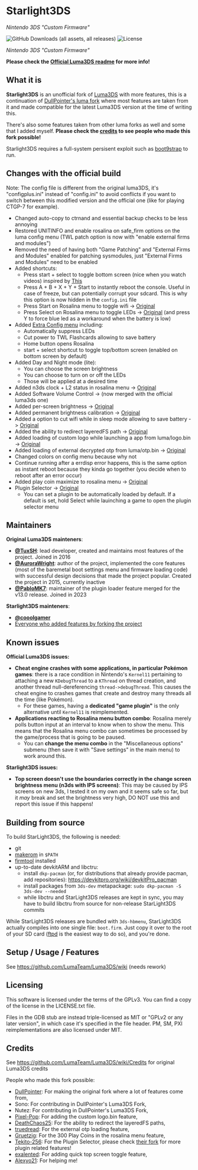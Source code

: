 # Starlight3DS
*Nintendo 3DS "Custom Firmware"*

![GitHub Downloads (all assets, all releases)](https://img.shields.io/github/downloads/cooolgamorg/Starlight3DS/total)
![License](https://img.shields.io/badge/License-GPLv3-blue.svg)

*Nintendo 3DS "Custom Firmware"*

**Please check the [Official Luma3DS readme](https://github.com/LumaTeam/Luma3DS) for more info!**

## What it is
**Starlight3DS** is an unofficial fork of [Luma3DS](https://github.com/LumaTeam/Luma3DS) with more features, this is a continuation of [DullPointer's luma fork](https://github.com/DullPointer/Luma3DS) where most features are taken from it and made compatible for the latest Luma3DS version at the time of writing this.

There's also some features taken from other luma forks as well and some that I added myself. **Please check the [credits](https://github.com/cooolgamorg/Starlight3DS?tab=readme-ov-file#credits) to see people who made this fork possible!**

Starlight3DS requires a full-system persisent exploit such as [boot9strap](https://github.com/SciresM/boot9strap) to run.

## Changes with the official build
Note: The config file is different from the original luma3DS, it's "configplus.ini" instead of "config.ini" to avoid conflicts if you want to switch between this modified version and the official one (like for playing CTGP-7 for example).

- Changed auto-copy to ctrnand and essential backup checks to be less annoying
- Restored UNITINFO and enable rosalina on safe_firm options on the luma config menu (TWL patch option is now with "enable external firms and modules")
- Removed the need of having both "Game Patching" and "External Firms and Modules" enabled for patching sysmodules, just "External Firms and Modules" need to be enabled
- Added shortcuts:
  - Press start + select to toggle bottom screen (nice when you watch videos) inspired by [This](https://github.com/DullPointer/Luma3DS/commit/9fea831656446cbaa2b5b4f6364407bb1b35dee7)
  - Press A + B + X + Y + Start to instantly reboot the console. Useful in case of freeze, but can potentially corrupt your sdcard. This is why this option is now hidden in the `config.ini` file
  - Press Start on Rosalina menu to toggle wifi -> [Original](https://github.com/DullPointer/Luma3DS/commit/c1a20558bed3d792d54069719a898006af20ba85)
  - Press Select on Rosalina menu to toggle LEDs -> [Original](https://github.com/DullPointer/Luma3DS/commit/fa70d374c00e39dee8b9ef54f60deb1da35a0c51) (and press Y to force blue led as a workaround when the battery is low)
- Added [Extra Config menu](https://github.com/DullPointer/Luma3DS/commit/174ed486ab59bd249488c9035682fa7d058d1e80) including:
  - Automatically suppress LEDs
  - Cut power to TWL Flashcards allowing to save battery
  - Home button opens Rosalina
  - start + select shortcut to toggle top/bottom screen (enabled on bottom screen by default)
- Added Day and Night mode (lite):
  - You can choose the screen brightness
  - You can choose to turn on or off the LEDs
  - Those will be applied at a desired time
- Added n3ds clock + L2 status in rosalina menu -> [Original](https://github.com/DullPointer/Luma3DS/commit/2dbfa8b5c9b719b7f3056691f54332f42da6de8d)
- Added Software Volume Control -> (now merged with the official luma3ds one)
- Added per-screen brightness -> [Original](https://github.com/DullPointer/Luma3DS/commit/83e8d471a377bc6960fae00d6694f5fe86dcca42)
- Added permanent brightness calibration -> [Original](https://github.com/DullPointer/Luma3DS/commit/0e67a667077f601680f74ddc10ef88a799a5a7ad)
- Added a option to cut wifi while in sleep mode allowing to save battery -> [Original](https://github.com/DullPointer/Luma3DS/commit/174ed486ab59bd249488c9035682fa7d058d1e80)
- Added the ability to redirect layeredFS path -> [Original](https://github.com/DeathChaos25/Luma3DS/commit/8f68d0a19d2ed80fb41bbe8499cb2b7b027e8a8c)
- Added loading of custom logo while launching a app from luma/logo.bin -> [Original](https://github.com/Pixel-Pop/Luma3DS/commit/d225d9fa507dcccce3a6c86d0a38f7998f39b7a2)
- Added loading of external decrypted otp from luma/otp.bin -> [Original](https://github.com/truedread/Luma3DS/commit/aa395a5910113b991e6ad7edc3415152be9bbb03#diff-ef6e6ba78a0250ac4b86068018f17d423fe816bb00fb3b550725f1cb6f983d29)
- Changed colors on config menu because why not
- Continue running after a errdisp error happens, this is the same option as instant reboot because they kinda go together (you decide when to reboot after an error occur)
- Added play coin maximize to rosalina menu -> [Original](https://github.com/Gruetzig/Luma3DS/commit/1e329b55dade61ba74a0bb1cc6e59d2504d0bde1)
- Plugin Selector -> [Original](https://github.com/Tekito-256/Luma3DS)
  - You can set a plugin to be automatically loaded by default. If a default is set, hold Select while lauinching a game to open the plugin selector menu

## Maintainers
**Original Luma3DS mainteners**:

* **[@TuxSH](https://github.com/TuxSH)**: lead developer, created and maintains most features of the project. Joined in 2016
* **[@AuroraWright](https://github.com/AuroraWright)**: author of the project, implemented the core features (most of the baremetal boot settings menu and firmware loading code) with successful design decisions that made the project popular. Created the project in 2015, currently inactive
* **[@PabloMK7](https://github.com/PabloMK7)**: maintainer of the plugin loader feature merged for the v13.0 release. Joined in 2023

**Starlight3DS mainteners**:

* **[@cooolgamer](https://github.com/cooolgamer)**
* [Everyone who added features by forking the project](#credits)

## Known issues

**Official Luma3DS issues:**

* **Cheat engine crashes with some applications, in particular Pokémon games**: there is a race condition in Nintendo's `Kernel11` pertaining to attaching a new `KDebugThread` to a `KThread` on thread creation, and another thread null-dereferencing `thread->debugThread`. This causes the cheat engine to crashes games that create and destroy many threads all the time (like Pokémon).
    * For these games, having a **dedicated "game plugin"** is the only alternative until `Kernel11` is reimplemented.
* **Applications reacting to Rosalina menu button combo**: Rosalina merely polls button input at an interval to know when to show the menu. This means that the Rosalina menu combo can sometimes be processed by the game/process that is going to be paused.
    * You can **change the menu combo** in the "Miscellaneous options" submenu (then save it with "Save settings" in the main menu) to work around this.

**Starlight3DS issues:**

* **Top screen doesn't use the boundaries correctly in the change screen brightness menu (n3ds with IPS screens)**: This may be caused by IPS screens on new 3ds, I tested it on my own and it seems safe so far, but it *may* break and set the brightness very high, DO NOT use this and report this issue if this happens!

## Building from source

To build StarLight3DS, the following is needed:
* git
* [makerom](https://github.com/jakcron/Project_CTR) in `$PATH`
* [firmtool](https://github.com/TuxSH/firmtool) installed
* up-to-date devkitARM and libctru:
    * install `dkp-pacman` (or, for distributions that already provide pacman, add repositories): https://devkitpro.org/wiki/devkitPro_pacman
    * install packages from `3ds-dev` metapackage: `sudo dkp-pacman -S 3ds-dev --needed`
    * while libctru and StarLight3DS releases are kept in sync, you may have to build libctru from source for non-release StarLight3DS commits

While StarLight3DS releases are bundled with `3ds-hbmenu`, StarLight3DS actually compiles into one single file: `boot.firm`. Just copy it over to the root of your SD card ([ftpd](https://github.com/mtheall/ftpd) is the easiest way to do so), and you're done.

## Setup / Usage / Features
See https://github.com/LumaTeam/Luma3DS/wiki (needs rework)

## Licensing
This software is licensed under the terms of the GPLv3. You can find a copy of the license in the LICENSE.txt file.

Files in the GDB stub are instead triple-licensed as MIT or "GPLv2 or any later version", in which case it's specified in the file header. PM, SM, PXI reimplementations are also licensed under MIT.

## Credits
See https://github.com/LumaTeam/Luma3DS/wiki/Credits for original Luma3DS credits

People who made this fork possible:
- [DullPointer](https://github.com/DullPointer): For making the original fork where a lot of features come from,
- Sono: For contributing in DullPointer's Luma3DS Fork,
- Nutez: For contributing in DullPointer's Luma3DS Fork,
- [Pixel-Pop](https://github.com/Pixel-Pop): For adding the custom logo.bin feature,
- [DeathChaos25](https://github.com/DeathChaos25): For the ability to redirect the layeredFS paths,
- [truedread](https://github.com/truedread): For the external otp loading feature,
- [Gruetzig](https://github.com/Gruetzig): For the 300 Play Coins in the rosalina menu feature,
- [Tekito-256](https://github.com/Tekito-256): For the Plugin Selector, please check [their fork](https://github.com/Tekito-256/Luma3DS) for more plugin related features!
- [exalented](https://github.com/exalented): For adding quick top screen toggle feature,
- [Alexyo21](https://github.com/Alexyo21): For helping me!
